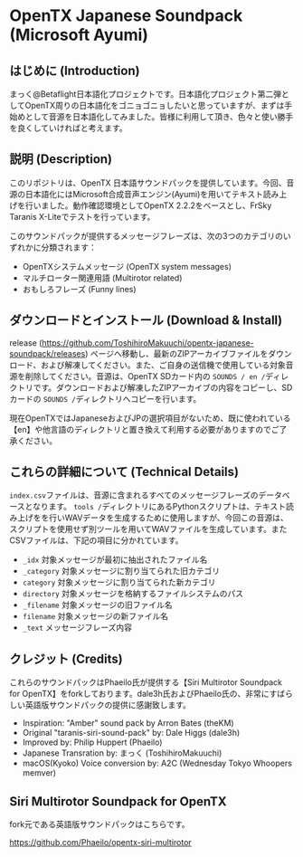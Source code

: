 # OpenTX Japanese Soundpack (Microsoft Ayumi)
## はじめに (Introduction)

まっく@Betaflight日本語化プロジェクトです。日本語化プロジェクト第二弾としてOpenTX周りの日本語化をゴニョゴニョしたいと思っていますが、まずは手始めとして音源を日本語化してみました。皆様に利用して頂き、色々と使い勝手を良くしていければと考えます。



## 説明 (Description)

このリポジトリは、OpenTX 日本語サウンドパックを提供しています。今回、音源の日本語化にはMicrosoft合成音声エンジン(Ayumi)を用いてテキスト読み上げを行いました。動作確認環境としてOpenTX 2.2.2をベースとし、FrSky Taranis X-Liteでテストを行っています。

このサウンドパックが提供するメッセージフレーズは、次の3つのカテゴリのいずれかに分類されます：

 * OpenTXシステムメッセージ (OpenTX system messages)
 * マルチローター関連用語 (Multirotor related)
 * おもしろフレーズ (Funny lines)



## ダウンロードとインストール (Download & Install)

release (https://github.com/ToshihiroMakuuchi/opentx-japanese-soundpack/releases) ページへ移動し、最新のZIPアーカイブファイルをダウンロード、および解凍してください。また、ご自身の送信機で使用している対象音源を削除してください。音源は、OpenTX SDカード内の `SOUNDS / en /`ディレクトリです。ダウンロードおよび解凍したZIPアーカイブの内容をコピーし、SDカードの `SOUNDS /`ディレクトリへコピーを行います。

現在OpenTXではJapaneseおよびJPの選択項目がないため、既に使われている【en】や他言語のディレクトリと置き換えて利用する必要がありますのでご了承ください。



## これらの詳細について (Technical Details)

`index.csv`ファイルは、音源に含まれるすべてのメッセージフレーズのデータベースとなります。
`tools /`ディレクトリにあるPythonスクリプトは、テキスト読み上げをを行いWAVデータを生成するために使用しますが、今回この音源は、スクリプトを使用せず別ツールを用いてWAVファイルを生成しています。またCSVファイルは、下記の項目に分かれています。

 * `_idx` 対象メッセージが最初に抽出されたファイル名
 * `_category` 対象メッセージに割り当てられた旧カテゴリ
 * `category` 対象メッセージに割り当てられた新カテゴリ
 * `directory` 対象メッセージを格納するファイルシステムのパス
 * `_filename`  対象メッセージの旧ファイル名
 * `filename` 対象メッセージの新ファイル名
 * `_text` メッセージフレーズ内容



## クレジット (Credits)

これらのサウンドパックはPhaeilo氏が提供する【Siri Multirotor Soundpack for OpenTX】をforkしております。dale3h氏およびPhaeilo氏の、非常にすばらしい英語版サウンドパックの提供に感謝致します。

* Inspiration: "Amber" sound pack by Arron Bates (theKM)
* Original "taranis-siri-sound-pack" by: Dale Higgs (dale3h)
* Improved by: Philip Huppert (Phaeilo)
* Japanese Transration by: まっく (ToshihiroMakuuchi)
* macOS(Kyoko) Voice conversion by: A2C (Wednesday Tokyo Whoopers memver)



## Siri Multirotor Soundpack for OpenTX

fork元である英語版サウンドパックはこちらです。

https://github.com/Phaeilo/opentx-siri-multirotor


